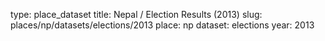 type: place_dataset
title: Nepal / Election Results (2013)
slug: places/np/datasets/elections/2013
place: np
dataset: elections
year: 2013
